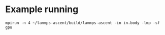 Example running
===============

```
mpirun -n 4 ~/lammps-ascent/build/lammps-ascent -in in.body -lmp -sf gpu
```
